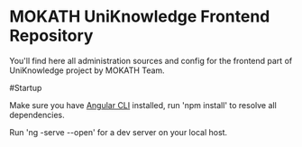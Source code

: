 # MOKATH UniKnowledge Frontend Repository

You'll find here all administration sources and config for the frontend part of UniKnowledge project by MOKATH Team.

#Startup

Make sure you have [Angular CLI](https://github.com/angular/angular-cli#installation) installed, run 'npm install' to resolve all dependencies.

Run 'ng -serve --open' for a dev server on your local host.
